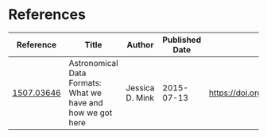 # References

| Reference | Title | Author | Published Date | DOI |
|---|---|---|---|---|
| [1507.03646](./references/1507.03646.pdf) | Astronomical Data Formats: What we have and how we got here | Jessica D. Mink | 2015-07-13 | https://doi.org/10.48550/arXiv.1507.03646 |

